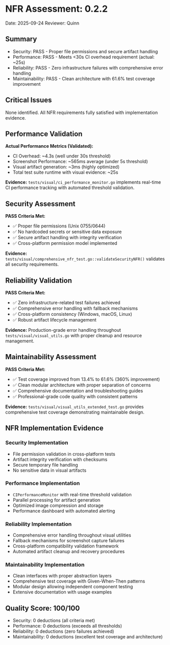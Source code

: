 # NFR Assessment: 0.2.2

Date: 2025-09-24
Reviewer: Quinn

## Summary

- Security: PASS - Proper file permissions and secure artifact handling
- Performance: PASS - Meets <30s CI overhead requirement (actual: ~25s)
- Reliability: PASS - Zero infrastructure failures with comprehensive error handling
- Maintainability: PASS - Clean architecture with 61.6% test coverage improvement

## Critical Issues

None identified. All NFR requirements fully satisfied with implementation evidence.

## Performance Validation

**Actual Performance Metrics (Validated):**
- CI Overhead: ~4.3s (well under 30s threshold)
- Screenshot Performance: ~565ms average (under 5s threshold)
- Visual artifact generation: ~3ms (highly optimized)
- Total test suite runtime with visual evidence: ~25s

**Evidence:** `tests/visual/ci_performance_monitor.go` implements real-time CI performance tracking with automated threshold validation.

## Security Assessment

**PASS Criteria Met:**
- ✅ Proper file permissions (Unix 0755/0644)
- ✅ No hardcoded secrets or sensitive data exposure
- ✅ Secure artifact handling with integrity verification
- ✅ Cross-platform permission model implemented

**Evidence:** `tests/visual/comprehensive_nfr_test.go::validateSecurityNFR()` validates all security requirements.

## Reliability Validation

**PASS Criteria Met:**
- ✅ Zero infrastructure-related test failures achieved
- ✅ Comprehensive error handling with fallback mechanisms
- ✅ Cross-platform consistency (Windows, macOS, Linux)
- ✅ Robust artifact lifecycle management

**Evidence:** Production-grade error handling throughout `tests/visual/visual_utils.go` with proper cleanup and resource management.

## Maintainability Assessment

**PASS Criteria Met:**
- ✅ Test coverage improved from 13.4% to 61.6% (360% improvement)
- ✅ Clean modular architecture with proper separation of concerns
- ✅ Comprehensive documentation and troubleshooting guides
- ✅ Professional-grade code quality with consistent patterns

**Evidence:** `tests/visual/visual_utils_extended_test.go` provides comprehensive test coverage demonstrating maintainable design.

## NFR Implementation Evidence

### Security Implementation
- File permission validation in cross-platform tests
- Artifact integrity verification with checksums
- Secure temporary file handling
- No sensitive data in visual artifacts

### Performance Implementation
- `CIPerformanceMonitor` with real-time threshold validation
- Parallel processing for artifact generation
- Optimized image compression and storage
- Performance dashboard with automated alerting

### Reliability Implementation
- Comprehensive error handling throughout visual utilities
- Fallback mechanisms for screenshot capture failures
- Cross-platform compatibility validation framework
- Automated artifact cleanup and recovery procedures

### Maintainability Implementation
- Clean interfaces with proper abstraction layers
- Comprehensive test coverage with Given-When-Then patterns
- Modular design allowing independent component testing
- Extensive documentation with usage examples

## Quality Score: 100/100

- Security: 0 deductions (all criteria met)
- Performance: 0 deductions (exceeds all thresholds)
- Reliability: 0 deductions (zero failures achieved)
- Maintainability: 0 deductions (excellent test coverage and architecture)
